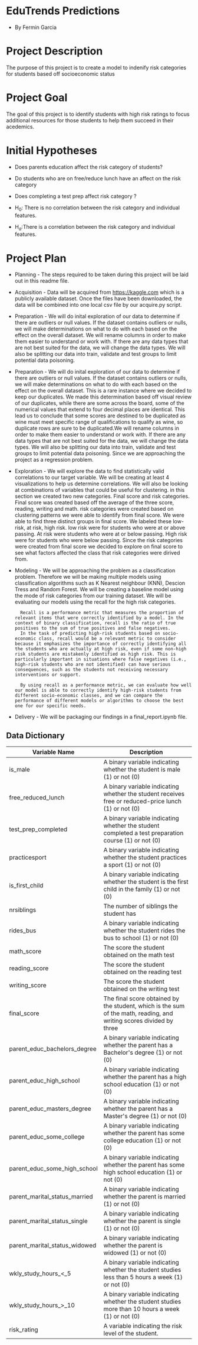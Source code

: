 # EduTrends Predictions
- By Fermin Garcia


# Project Description

The purpose of this project is to create a model to indenify risk categories for students based off socioeconomic status 

# Project Goal

The goal of this project is to identify students with high risk ratings to focus additional resources for those students to help them succeed in their acedemics.

# Initial Hypotheses

- Does parents education affect the risk category of students?
- Do students who are on free/reduce lunch have an affect on the risk category
- Does completing a test prep affect risk category ?


- H$_0$: There is no correlation between the risk category and individual features.
- H$_a$:There is a correlation between the risk category and individual features.


# Project Plan

- Planning - The steps required to be taken during this project will be laid out in this readme file. 

- Acquisition - Data will be acquired from https://kaggle.com which is a publicly available dataset. Once the files have been downloaded, the data will be combined into one local csv file by our acquire.py script.

- Preparation - We will do inital exploration of our data to determine if there are outliers or null values. If the dataset contains outliers or nulls, we will make determinations on what to do with each based on the effect on the overall dataset. We will rename columns in order to make them easier to understand or work with. If there are any data types that are not best suited for the data, we will change the data types. We will also be splitting our data into train, validate and test groups to limit potential data poisoning.

- Preparation - We will do inital exploration of our data to determine if there are outliers or null values. If the dataset contains outliers or nulls, we will make determinations on what to do with each based on the effect on the overall dataset. This is a rare instance where we decided to keep our duplicates. We made this determination based off visual review of our duplicates, while there are some across the board, some of the numerical values that extend to four decimal places are identical. This lead us to conclude that some scores are destined to be duplicated as wine must meet specific range of qualifications to qualify as wine, so duplicate rows are sure to be duplicated.We will rename columns in order to make them easier to understand or work with. If there are any data types that are not best suited for the data, we will change the data types. We will also be splitting our data into train, validate and test groups to limit potential data poisoning. Since we are approaching the project as a regression problem.

- Exploration - We will explore the  data to find statistically valid correlations to our target variable. We will be creating at least 4 visualizations to help us determine correlations. We will also be looking at combinations of variables that could be useful for clustering. in this section we created two new categories. Final score and risk categories. Final score was created based off the average of the three score, reading, writing and math. risk categories were created based on clustering patterns we were able to identify from final score. We were able to find three distinct groups in final score. We labeled these low-risk, at risk, high risk. low risk were for students who were at or above passing. At risk were students who were at or below passing. High risk were for students who were below passing. Since the risk categories were created from final score we decided to explore on final score to see what factors affected the class that risk categories were dirived from.

- Modeling - We will be approaching the problem as a classification problem. Therefore we will be making multiple models using classification algorithms such as K Nearest neighbour (KNN), Descion Tress and Random Forest. We will be creating a baseline model using the mode of risk categories from our training dataset. We will be evaluating our models using the recall for the high risk categories.


        Recall is a performance metric that measures the proportion of relevant items that were correctly identified by a model. In the context of binary classification, recall is the ratio of true positives to the sum of true positives and false negatives.
        In the task of predicting high-risk students based on socio-economic class, recall would be a relevant metric to consider because it emphasizes the importance of correctly identifying all the students who are actually at high risk, even if some non-high risk students are mistakenly identified as high risk. This is particularly important in situations where false negatives (i.e., high-risk students who are not identified) can have serious consequences, such as the students not receiving necessary interventions or support.

        By using recall as a performance metric, we can evaluate how well our model is able to correctly identify high-risk students from different socio-economic classes, and we can compare the performance of different models or algorithms to choose the best one for our specific needs.

- Delivery - We will be packaging our findings in a final_report.ipynb file.


## Data Dictionary

| Variable Name                          | Description                                                                                                                                                                                                                      |
|----------------------------------------|----------------------------------------------------------------------------------------------------------------------------------------------------------------------------------------------------------------------------------|
| is_male                                | A binary variable indicating whether the student is male (1) or not (0)                                                                                                                                                        |
| free_reduced_lunch                      | A binary variable indicating whether the student receives free or reduced-price lunch (1) or not (0)                                                                                                                          |
| test_prep_completed                     | A binary variable indicating whether the student completed a test preparation course (1) or not (0)                                                                                                                            |
| practicesport                          | A binary variable indicating whether the student practices a sport (1) or not (0)                                                                                                                                              |
| is_first_child                         | A binary variable indicating whether the student is the first child in the family (1) or not (0)                                                                                                                               |
| nrsiblings                             | The number of siblings the student has                                                                                                                                                                                          |
| rides_bus                              | A binary variable indicating whether the student rides the bus to school (1) or not (0)                                                                                                                                         |
| math_score                             | The score the student obtained on the math test                                                                                                                                                                                 |
| reading_score                          | The score the student obtained on the reading test                                                                                                                                                                              |
| writing_score                          | The score the student obtained on the writing test                                                                                                                                                                              |
| final_score                            | The final score obtained by the student, which is the sum of the math, reading, and writing scores divided by three                                                                                                                              |
| parent_educ_bachelors_degree           | A binary variable indicating whether the parent has a Bachelor's degree (1) or not (0)                                                                                                                                          |
| parent_educ_high_school                | A binary variable indicating whether the parent has a high school education (1) or not (0)                                                                                                                                      |
| parent_educ_masters_degree             | A binary variable indicating whether the parent has a Master's degree (1) or not (0)                                                                                                                                            |
| parent_educ_some_college               | A binary variable indicating whether the parent has some college education (1) or not (0)                                                                                                                                       |
| parent_educ_some_high_school           | A binary variable indicating whether the parent has some high school education (1) or not (0)                                                                                                                                   |
| parent_marital_status_married          | A binary variable indicating whether the parent is married (1) or not (0)                                                                                                                                                      |
| parent_marital_status_single           | A binary variable indicating whether the parent is single (1) or not (0)                                                                                                                                                       |
| parent_marital_status_widowed          | A binary variable indicating whether the parent is widowed (1) or not (0)                                                                                                                                                      |
| wkly_study_hours_<_5                   | A binary variable indicating whether the student studies less than 5 hours a week (1) or not (0)                                                                                                                                 |
| wkly_study_hours_>_10                  | A binary variable indicating whether the student studies more than 10 hours a week (1) or not (0)                                                                                                                               |
| risk_rating                            | A variable indicating the risk level of the student. |
